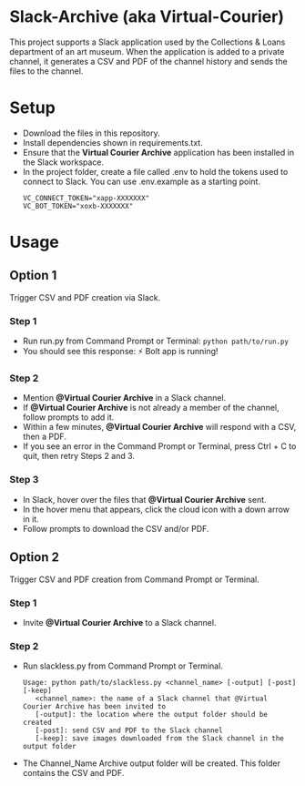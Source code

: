 # Slack-Archive (aka Virtual-Courier)
This project supports a Slack application used by the Collections & Loans department of an art museum. When the application is added to a private channel, it generates a CSV and PDF of the channel history and sends the files to the channel. 
# Setup
- Download the files in this repository.
- Install dependencies shown in requirements.txt.
- Ensure that the __Virtual Courier Archive__ application has been installed in the Slack workspace.
- In the project folder, create a file called .env to hold the tokens used to connect to Slack. You can use .env.example as a starting point.
  ```
  VC_CONNECT_TOKEN="xapp-XXXXXXX"
  VC_BOT_TOKEN="xoxb-XXXXXXX"
  ```
# Usage
## Option 1
Trigger CSV and PDF creation via Slack.
### Step 1
- Run run.py from Command Prompt or Terminal: `python path/to/run.py`
- You should see this response: ⚡️ Bolt app is running!
### Step 2
- Mention __@Virtual Courier Archive__ in a Slack channel.
- If __@Virtual Courier Archive__ is not already a member of the channel, follow prompts to add it.
- Within a few minutes, __@Virtual Courier Archive__ will respond with a CSV, then a PDF.
- If you see an error in the Command Prompt or Terminal, press Ctrl + C to quit, then retry Steps 2 and 3.
### Step 3
- In Slack, hover over the files that __@Virtual Courier Archive__ sent.
- In the hover menu that appears, click the cloud icon with a down arrow in it.
- Follow prompts to download the CSV and/or PDF.
## Option 2
Trigger CSV and PDF creation from Command Prompt or Terminal.
### Step 1
- Invite __@Virtual Courier Archive__ to a Slack channel.
### Step 2
- Run slackless.py from Command Prompt or Terminal.
  ```
  Usage: python path/to/slackless.py <channel_name> [-output] [-post] [-keep]
     <channel_name>: the name of a Slack channel that @Virtual Courier Archive has been invited to
     [-output]: the location where the output folder should be created
     [-post]: send CSV and PDF to the Slack channel
     [-keep]: save images downloaded from the Slack channel in the output folder
  ```
- The Channel_Name Archive output folder will be created. This folder contains the CSV and PDF.
